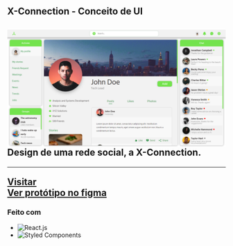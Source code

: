 <h2>X-Connection - Conceito de UI<h2>

<img align="left" src="https://github.com/samupapati/X-Connection-UI/blob/master/page.png"/>
Design de uma rede social, a X-Connection.
<hr>
<a href="https://samupapati.github.io/X-Connection-UI/" target="blank">Visitar</a>
<br>
<a href="https://www.figma.com/file/H17ShAuU9gMm2XTrUTq1Cw/UI-Rede-Social?type=design&mode=design" target="blank">Ver protótipo no figma</a>

### Feito com

* ![React.js](https://img.shields.io/badge/-React.js-0D1117?style=for-the-badge&logo=react&labelColor=0D1117)&nbsp;
* ![Styled Components](https://img.shields.io/badge/styled--components-DB7093?style=for-the-badge&logo=styled-components&logoColor=white)